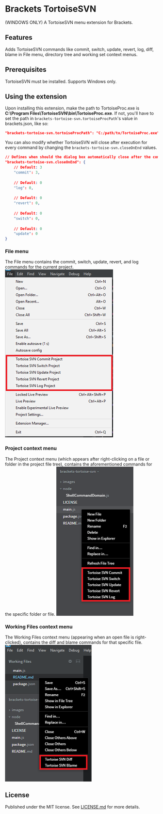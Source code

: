 # Brackets TortoiseSVN
(WINDOWS ONLY) A TortoiseSVN menu extension for Brackets.

## Features
Adds TortoiseSVN commands like commit, switch, update, revert, log, diff, blame in File menu, directory tree and working set context menus.

## Prerequisites
TortoiseSVN must be installed. Supports Windows only.

## Using the extension
Upon installing this extension, make the path to TortoiseProc.exe is **C:\Program Files\TortoiseSVN\bin\TortoiseProc.exe**.
If not, you'll have to set the path in `brackets-tortoise-svn.tortoiseProcPath`'s value in brackets.json, like so:
```json
"brackets-tortoise-svn.tortoiseProcPath": "C:/path/to/TortoiseProc.exe"
```
You can also modify whether TortoiseSVN will close after execution for every command by changing the `brackets-tortoise-svn.closeOnEnd` values.
```json
// Defines when should the dialog box automatically close after the command executes: 0 - never; 1 - close if no errors; 2 - close if no errors and conflicts; 3 - close if no errors, conflicts and merges
"brackets-tortoise-svn.closeOnEnd": {
    // Default: 3
    "commit": 3,

    // Default: 0
    "log": 0,

    // Default: 0
    "revert": 0,

    // Default: 0
    "switch": 0,

    // Default: 0
    "update": 0
}
```

### File menu
The File menu contains the commit, switch, update, revert, and log commands for the current project.
![File menu](/images/fileMenu.png)

### Project context menu
The Project context menu (which appears after right-clicking on a file or folder in the project file tree), contains the aforementioned commands for the specific folder or file.
![Project context menu](/images/projectContextMenu.png)

### Working Files context menu
The Working Files context menu (appearing when an open file is right-clicked), contains the diff and blame commands for that specific file.
![Working Files context menu](/images/workingFilesContextMenu.png)

## License
Published under the MIT license. See [LICENSE.md](LICENSE.md) for more details.

